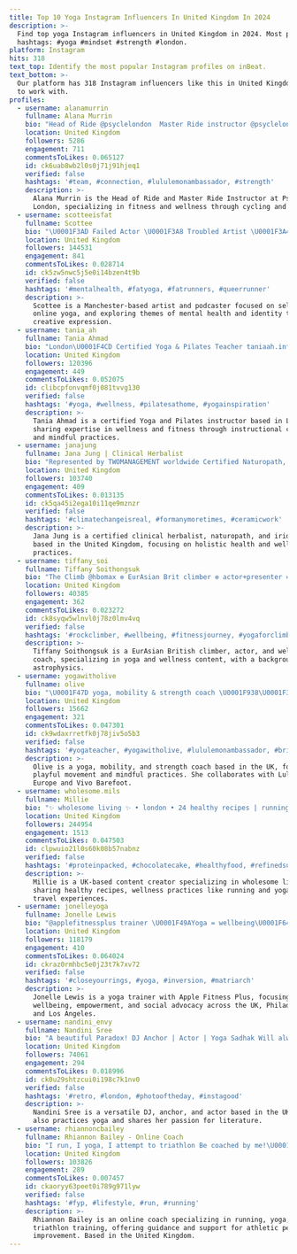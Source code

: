 ```yaml
---
title: Top 10 Yoga Instagram Influencers In United Kingdom In 2024
description: >-
  Find top yoga Instagram influencers in United Kingdom in 2024. Most popular
  hashtags: #yoga #mindset #strength #london.
platform: Instagram
hits: 318
text_top: Identify the most popular Instagram profiles on inBeat.
text_bottom: >-
  Our platform has 318 Instagram influencers like this in United Kingdom for you
  to work with.
profiles:
  - username: alanamurrin
    fullname: Alana Murrin
    bio: "Head of Ride @psyclelondon ⁣ Master Ride instructor @psyclelondon Yoga Instructor @psyclelondon Ambassador @lululemoneurope ⁣⁣⁣⁣⁣⁣ ⁣ ☘️Irish \U0001F4CDLondon"
    location: United Kingdom
    followers: 5286
    engagement: 711
    commentsToLikes: 0.065127
    id: ck6uab8wb2l0s0j71j91hjeq1
    verified: false
    hashtags: '#team, #connection, #lululemonambassador, #strength'
    description: >-
      Alana Murrin is the Head of Ride and Master Ride Instructor at Psycle
      London, specializing in fitness and wellness through cycling and yoga.
  - username: scotteeisfat
    fullname: Scottee
    bio: "\U0001F3AD Failed Actor \U0001F3A8 Troubled Artist \U0001F3A4 Self Help Podcast - Out Now! \U0001F4AD Online Yoga - @wonkee.club \U0001F45F Amateur Runner \U0001F9E0 Autistic + Mad \U0001F4CD Manchester, UK"
    location: United Kingdom
    followers: 144531
    engagement: 841
    commentsToLikes: 0.028714
    id: ck5zw5nwc5j5e0i14bzen4t9b
    verified: false
    hashtags: '#mentalhealth, #fatyoga, #fatrunners, #queerrunner'
    description: >-
      Scottee is a Manchester-based artist and podcaster focused on self-help,
      online yoga, and exploring themes of mental health and identity through
      creative expression.
  - username: tania_ah
    fullname: Tania Ahmad
    bio: "London\U0001F4CD Certified Yoga & Pilates Teacher taniaah.info@gmail.com\U0001F4E7"
    location: United Kingdom
    followers: 120396
    engagement: 449
    commentsToLikes: 0.052075
    id: clibcpfonvqmf0j081tvvg130
    verified: false
    hashtags: '#yoga, #wellness, #pilatesathome, #yogainspiration'
    description: >-
      Tania Ahmad is a certified Yoga and Pilates instructor based in London,
      sharing expertise in wellness and fitness through instructional content
      and mindful practices.
  - username: janajung
    fullname: Jana Jung | Clinical Herbalist
    bio: "Represented by TWOMANAGEMENT worldwide Certified Naturopath, Iridologist, Herbalist 500hr YTT Yogasana \U0001F9D8\U0001F3FD‍♀️"
    location: United Kingdom
    followers: 103740
    engagement: 409
    commentsToLikes: 0.013135
    id: ck5qa45i2ega10i11qe9mznzr
    verified: false
    hashtags: '#climatechangeisreal, #formanymoretimes, #ceramicwork'
    description: >-
      Jana Jung is a certified clinical herbalist, naturopath, and iridologist
      based in the United Kingdom, focusing on holistic health and wellness
      practices.
  - username: tiffany_soi
    fullname: Tiffany Soithongsuk
    bio: "The Climb @hbomax ✼ EurAsian Brit climber ✼ actor+presenter ✼ yoga+wellness coach ✼ astrophysicist(ex) ✼ START my @climbflow yoga programme↓ \U0001F1EC\U0001F1E7\U0001F1F5\U0001F1F1\U0001F1F9\U0001F1ED"
    location: United Kingdom
    followers: 40385
    engagement: 362
    commentsToLikes: 0.023272
    id: ck8syqw5wlnvl0j78z0lmv4vq
    verified: false
    hashtags: '#rockclimber, #wellbeing, #fitnessjourney, #yogaforclimbing'
    description: >-
      Tiffany Soithongsuk is a EurAsian British climber, actor, and wellness
      coach, specializing in yoga and wellness content, with a background in
      astrophysics.
  - username: yogawitholive
    fullname: olive
    bio: "\U0001F47D yoga, mobility & strength coach \U0001F938\U0001F3FD‍♀️ sharing movement with curiosity & playfulness \U0001F91D\U0001F3FD @lululemoneurope @vivobarefoot \U0001F1EE\U0001F1F3\U0001F1EC\U0001F1E7\U0001F3F3️‍\U0001F308"
    location: United Kingdom
    followers: 15662
    engagement: 321
    commentsToLikes: 0.047301
    id: ck9wdaxrretfk0j78jiv5o5b3
    verified: false
    hashtags: '#yogateacher, #yogawitholive, #lululemonambassador, #brightonyoga'
    description: >-
      Olive is a yoga, mobility, and strength coach based in the UK, focusing on
      playful movement and mindful practices. She collaborates with Lululemon
      Europe and Vivo Barefoot.
  - username: wholesome.mils
    fullname: Millie
    bio: "✨ wholesome living ✨ • london • 24 healthy recipes | running + yoga | travel ⬇️ recipe e-book, podcast + tiktok \U0001F4E7 wholesome.mils@gmail.com"
    location: United Kingdom
    followers: 244954
    engagement: 1513
    commentsToLikes: 0.047503
    id: clpwuio21l0s60k08b57nabnz
    verified: false
    hashtags: '#proteinpacked, #chocolatecake, #healthyfood, #refinedsugarfree'
    description: >-
      Millie is a UK-based content creator specializing in wholesome living,
      sharing healthy recipes, wellness practices like running and yoga, and
      travel experiences.
  - username: jonelleyoga
    fullname: Jonelle Lewis
    bio: "@applefitnessplus trainer \U0001F49AYoga = wellbeing\U0001F64F\U0001F3FE ✨Come as you are✨ \U0001F5A4Be brave, be fierce, be free ✊\U0001F3FE Black Lives Matter Philly | London | L.A."
    location: United Kingdom
    followers: 118179
    engagement: 410
    commentsToLikes: 0.064024
    id: ckraz0rmhbc5e0j23t7k7xv72
    verified: false
    hashtags: '#closeyourrings, #yoga, #inversion, #matriarch'
    description: >-
      Jonelle Lewis is a yoga trainer with Apple Fitness Plus, focusing on
      wellbeing, empowerment, and social advocacy across the UK, Philadelphia,
      and Los Angeles.
  - username: nandini_envy
    fullname: Nandini Sree
    bio: "A beautiful Paradox! DJ Anchor | Actor | Yoga Sadhak Will always accept books as gifts \U0001F970! \U0001F1E6\U0001F1EA \U0001F1EE\U0001F1F3 \U0001F1EC\U0001F1E7"
    location: United Kingdom
    followers: 74061
    engagement: 294
    commentsToLikes: 0.018996
    id: ck0u29shtzcui0i198c7k1nv0
    verified: false
    hashtags: '#retro, #london, #photooftheday, #instagood'
    description: >-
      Nandini Sree is a versatile DJ, anchor, and actor based in the UK, who
      also practices yoga and shares her passion for literature.
  - username: rhiannoncbailey
    fullname: Rhiannon Bailey - Online Coach
    bio: "I run, I yoga, I attempt to triathlon Be coached by me!\U0001F447\U0001F3FC @myprotein code : RHIANNON \U0001F48C marianne@milkmanagement.co.uk"
    location: United Kingdom
    followers: 103826
    engagement: 289
    commentsToLikes: 0.007457
    id: ckaoryy63peet0i789g971lyw
    verified: false
    hashtags: '#fyp, #lifestyle, #run, #running'
    description: >-
      Rhiannon Bailey is an online coach specializing in running, yoga, and
      triathlon training, offering guidance and support for athletic performance
      improvement. Based in the United Kingdom.
---
```


